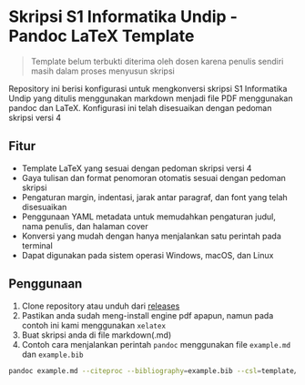 # Skripsi S1 Informatika Undip - Pandoc LaTeX Template

> Template belum terbukti diterima oleh dosen karena penulis sendiri masih dalam proses menyusun skripsi

Repository ini berisi konfigurasi untuk mengkonversi skripsi S1 Informatika Undip yang ditulis menggunakan markdown menjadi file PDF menggunakan pandoc dan LaTeX. Konfigurasi ini telah disesuaikan dengan pedoman skripsi versi 4

## Fitur
- Template LaTeX yang sesuai dengan pedoman skripsi versi 4
- Gaya tulisan dan format penomoran otomatis sesuai dengan pedoman skripsi
- Pengaturan margin, indentasi, jarak antar paragraf, dan font yang telah disesuaikan
- Penggunaan YAML metadata untuk memudahkan pengaturan judul, nama penulis, dan halaman cover
- Konversi yang mudah dengan hanya menjalankan satu perintah pada terminal
- Dapat digunakan pada sistem operasi Windows, macOS, dan Linux

## Penggunaan
1. Clone repository atau unduh dari [releases](https://github.com/rizkybaihaqy/Skripsi-S1-Informatika-Undip-Pandoc-LaTeX-Template/releases)
2. Pastikan anda sudah meng-install engine pdf apapun, namun pada contoh ini kami menggunakan `xelatex`
3. Buat skripsi anda di file markdown(.md)
4. Contoh cara menjalankan perintah `pandoc` menggunakan file `example.md` dan `example.bib`
```bash
pandoc example.md --citeproc --bibliography=example.bib --csl=template/apa.csl --pdf-engine=xelatex --metadata-file config.yaml --template=template/template.tex --lua-filter lua-filters/list-table.lua --lua-filter lua-filters/tables-rules.lua -o example.pdf
```
